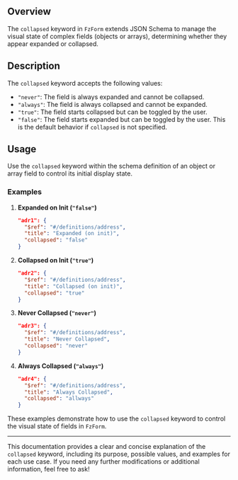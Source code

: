 
## Overview

The `collapsed` keyword in `FzForm` extends JSON Schema to manage the visual state of complex fields (objects or arrays), determining whether they appear expanded or collapsed.

## Description

The `collapsed` keyword accepts the following values:

- `"never"`: The field is always expanded and cannot be collapsed.
- `"always"`: The field is always collapsed and cannot be expanded.
- `"true"`: The field starts collapsed but can be toggled by the user.
- `"false"`: The field starts expanded but can be toggled by the user. This is the default behavior if `collapsed` is not specified.

## Usage

Use the `collapsed` keyword within the schema definition of an object or array field to control its initial display state.

### Examples

1. **Expanded on Init (`"false"`)**
   ```json
   "adr1": {
     "$ref": "#/definitions/address",
     "title": "Expanded (on init)",
     "collapsed": "false"
   }
   ```

2. **Collapsed on Init (`"true"`)**
   ```json
   "adr2": {
     "$ref": "#/definitions/address",
     "title": "Collapsed (on init)",
     "collapsed": "true"
   }
   ```

3. **Never Collapsed (`"never"`)**
   ```json
   "adr3": {
     "$ref": "#/definitions/address",
     "title": "Never Collapsed",
     "collapsed": "never"
   }
   ```

4. **Always Collapsed (`"always"`)**
   ```json
   "adr4": {
     "$ref": "#/definitions/address",
     "title": "Always Collapsed",
     "collapsed": "allways"
   }
   ```

These examples demonstrate how to use the `collapsed` keyword to control the visual state of fields in `FzForm`.

---

This documentation provides a clear and concise explanation of the `collapsed` keyword, including its purpose, possible values, and examples for each use case. If you need any further modifications or additional information, feel free to ask!